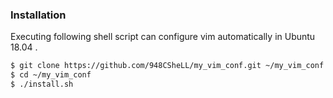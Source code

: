 ### Installation

Executing following shell script can configure vim automatically in Ubuntu 18.04 .

```bash
$ git clone https://github.com/948CSheLL/my_vim_conf.git ~/my_vim_conf
$ cd ~/my_vim_conf
$ ./install.sh
```
